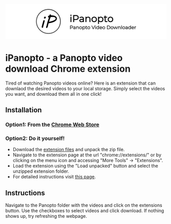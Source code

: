 ![This is an image](/screenshotForMarkdown.png)

# iPanopto - a Panopto video download Chrome extension
Tired of watching Panopto videos online? Here is an extension that can downlaod the desired videos to your local storage. Simply select the videos you want, and download them all in one click!

## Installation
### Option1: From the [Chrome Web Store](https://chrome.google.com/webstore/detail/ipanopto/dmppcfnghfccnlgnoldfkpfjdcfmnccg)
### Option2: Do it yourself!
- Download the [extension files](/iPanopto.zip) and unpack the zip file.
- Navigate to the extension page at the url "chrome://extensions/" or by clicking on the menu icon and accessing "More Tools" -> "Extensions".
- Load the extension using the "Load unpacked" button and select the unzipped extension folder.
- For detailed instructions visit [this page](https://developer.chrome.com/docs/extensions/mv3/getstarted/#unpacked).

## Instructions
Navigate to the Panopto folder with the videos and click on the extensions button. Use the checkboxes to select videos and click download. If nothing shows up, try refreshing the webpage.